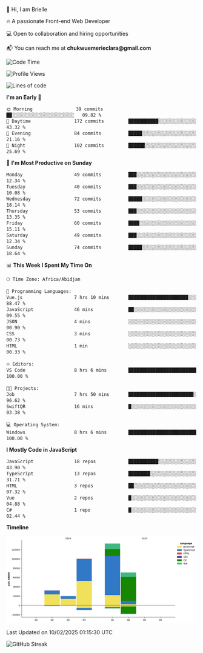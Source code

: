 <div align="left">
  <p>👋 Hi, I am Brielle</p>
  <p>🔥 A passionate Front-end Web Developer</p>
  <p>💻 Open to collaboration and hiring opportunities</p>
  <p>📬 You can reach me at <strong>chukwuemerieclara@gmail.com</strong></p>
</div>


 
 <!--START_SECTION:waka-->
![Code Time](http://img.shields.io/badge/Code%20Time-470%20hrs%2011%20mins-blue)

![Profile Views](http://img.shields.io/badge/Profile%20Views-0-blue)

![Lines of code](https://img.shields.io/badge/From%20Hello%20World%20I%27ve%20Written-290.9%20thousand%20lines%20of%20code-blue)

**I'm an Early 🐤** 

```text
🌞 Morning                39 commits          ██░░░░░░░░░░░░░░░░░░░░░░░   09.82 % 
🌆 Daytime                172 commits         ███████████░░░░░░░░░░░░░░   43.32 % 
🌃 Evening                84 commits          █████░░░░░░░░░░░░░░░░░░░░   21.16 % 
🌙 Night                  102 commits         ██████░░░░░░░░░░░░░░░░░░░   25.69 % 
```
📅 **I'm Most Productive on Sunday** 

```text
Monday                   49 commits          ███░░░░░░░░░░░░░░░░░░░░░░   12.34 % 
Tuesday                  40 commits          ███░░░░░░░░░░░░░░░░░░░░░░   10.08 % 
Wednesday                72 commits          █████░░░░░░░░░░░░░░░░░░░░   18.14 % 
Thursday                 53 commits          ███░░░░░░░░░░░░░░░░░░░░░░   13.35 % 
Friday                   60 commits          ████░░░░░░░░░░░░░░░░░░░░░   15.11 % 
Saturday                 49 commits          ███░░░░░░░░░░░░░░░░░░░░░░   12.34 % 
Sunday                   74 commits          █████░░░░░░░░░░░░░░░░░░░░   18.64 % 
```


📊 **This Week I Spent My Time On** 

```text
🕑︎ Time Zone: Africa/Abidjan

💬 Programming Languages: 
Vue.js                   7 hrs 10 mins       ██████████████████████░░░   88.47 % 
JavaScript               46 mins             ██░░░░░░░░░░░░░░░░░░░░░░░   09.55 % 
JSON                     4 mins              ░░░░░░░░░░░░░░░░░░░░░░░░░   00.90 % 
CSS                      3 mins              ░░░░░░░░░░░░░░░░░░░░░░░░░   00.73 % 
HTML                     1 min               ░░░░░░░░░░░░░░░░░░░░░░░░░   00.33 % 

🔥 Editors: 
VS Code                  8 hrs 6 mins        █████████████████████████   100.00 % 

🐱‍💻 Projects: 
Job                      7 hrs 50 mins       ████████████████████████░   96.62 % 
SwiftQR                  16 mins             █░░░░░░░░░░░░░░░░░░░░░░░░   03.38 % 

💻 Operating System: 
Windows                  8 hrs 6 mins        █████████████████████████   100.00 % 
```

**I Mostly Code in JavaScript** 

```text
JavaScript               18 repos            ███████████░░░░░░░░░░░░░░   43.90 % 
TypeScript               13 repos            ████████░░░░░░░░░░░░░░░░░   31.71 % 
HTML                     3 repos             ██░░░░░░░░░░░░░░░░░░░░░░░   07.32 % 
Vue                      2 repos             █░░░░░░░░░░░░░░░░░░░░░░░░   04.88 % 
C#                       1 repo              █░░░░░░░░░░░░░░░░░░░░░░░░   02.44 % 
```



**Timeline**

![Lines of Code chart](https://raw.githubusercontent.com/Brielle28/Brielle28/main/assets/bar_graph.png)


 Last Updated on 10/02/2025 01:15:30 UTC
<!--END_SECTION:waka-->

![GitHub Streak](https://github-readme-streak-stats.herokuapp.com/?user=Brielle28)



